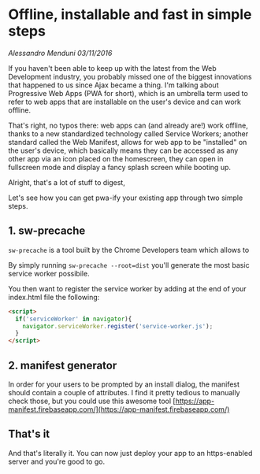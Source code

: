# Offline, installable and fast in simple steps
_Alessandro Menduni_ _03/11/2016_

If you haven't been able to keep up with the latest from the Web Development industry, you probably missed one of the biggest innovations that happened to us since Ajax became a thing. I'm talking about Progressive Web Apps (PWA for short), which is an umbrella term used to refer to web apps that are installable on the user's device and can work offline.

That's right, no typos there: web apps can (and already are!) work offline, thanks to a new standardized technology called Service Workers; another standard called the Web Manifest, allows for web app to be "installed" on the user's device, which basically means they can be accessed as any other app via an icon placed on the homescreen, they can open in fullscreen mode and display a fancy splash screen while booting up.

Alright, that's a lot of stuff to digest,

Let's see how you can get pwa-ify your existing app through two simple steps.

## 1. sw-precache
`sw-precache` is a tool built by the Chrome Developers team which allows to

By simply running `sw-precache --root=dist` you'll generate the most basic service worker possibile.

You then want to register the service worker by adding at the end of your index.html file the following:

```html
<script>
  if('serviceWorker' in navigator){
    navigator.serviceWorker.register('service-worker.js');
  }
</script>
```

## 2. manifest generator
In order for your users to be prompted by an install dialog, the manifest should contain a couple of attributes. I find it pretty tedious to manually check those, but you could use this awesome tool [https://app-manifest.firebaseapp.com/](https://app-manifest.firebaseapp.com/)

## That's it
And that's literally it. You can now just deploy your app to an https-enabled server and you're good to go.
